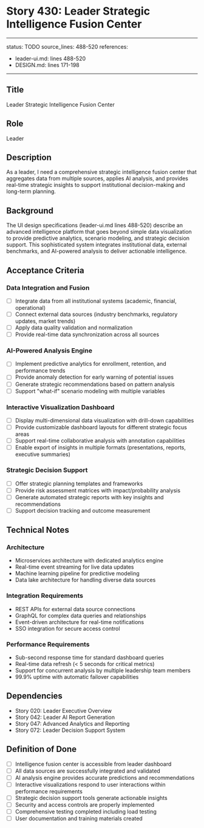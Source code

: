 # Story 430: Leader Strategic Intelligence Fusion Center

---
status: TODO
source_lines: 488-520
references:
  - leader-ui.md: lines 488-520
  - DESIGN.md: lines 171-198
---

## Title
Leader Strategic Intelligence Fusion Center

## Role
Leader

## Description
As a leader, I need a comprehensive strategic intelligence fusion center that aggregates data from multiple sources, applies AI analysis, and provides real-time strategic insights to support institutional decision-making and long-term planning.

## Background
The UI design specifications (leader-ui.md lines 488-520) describe an advanced intelligence platform that goes beyond simple data visualization to provide predictive analytics, scenario modeling, and strategic decision support. This sophisticated system integrates institutional data, external benchmarks, and AI-powered analysis to deliver actionable intelligence.

## Acceptance Criteria

### Data Integration and Fusion
- [ ] Integrate data from all institutional systems (academic, financial, operational)
- [ ] Connect external data sources (industry benchmarks, regulatory updates, market trends)
- [ ] Apply data quality validation and normalization
- [ ] Provide real-time data synchronization across all sources

### AI-Powered Analysis Engine
- [ ] Implement predictive analytics for enrollment, retention, and performance trends
- [ ] Provide anomaly detection for early warning of potential issues
- [ ] Generate strategic recommendations based on pattern analysis
- [ ] Support "what-if" scenario modeling with multiple variables

### Interactive Visualization Dashboard
- [ ] Display multi-dimensional data visualization with drill-down capabilities
- [ ] Provide customizable dashboard layouts for different strategic focus areas
- [ ] Support real-time collaborative analysis with annotation capabilities
- [ ] Enable export of insights in multiple formats (presentations, reports, executive summaries)

### Strategic Decision Support
- [ ] Offer strategic planning templates and frameworks
- [ ] Provide risk assessment matrices with impact/probability analysis
- [ ] Generate automated strategic reports with key insights and recommendations
- [ ] Support decision tracking and outcome measurement

## Technical Notes

### Architecture
- Microservices architecture with dedicated analytics engine
- Real-time event streaming for live data updates
- Machine learning pipeline for predictive modeling
- Data lake architecture for handling diverse data sources

### Integration Requirements
- REST APIs for external data source connections
- GraphQL for complex data queries and relationships
- Event-driven architecture for real-time notifications
- SSO integration for secure access control

### Performance Requirements
- Sub-second response time for standard dashboard queries
- Real-time data refresh (< 5 seconds for critical metrics)
- Support for concurrent analysis by multiple leadership team members
- 99.9% uptime with automatic failover capabilities

## Dependencies
- Story 020: Leader Executive Overview
- Story 042: Leader AI Report Generation
- Story 047: Advanced Analytics and Reporting
- Story 072: Leader Decision Support System

## Definition of Done
- [ ] Intelligence fusion center is accessible from leader dashboard
- [ ] All data sources are successfully integrated and validated
- [ ] AI analysis engine provides accurate predictions and recommendations
- [ ] Interactive visualizations respond to user interactions within performance requirements
- [ ] Strategic decision support tools generate actionable insights
- [ ] Security and access controls are properly implemented
- [ ] Comprehensive testing completed including load testing
- [ ] User documentation and training materials created